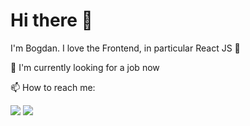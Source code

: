 <html>
    <head>
        <mate charest="utf-8" />
    </head>
    <body>
	<h1>Hi there 👋</h1>
  	<p>I'm Bogdan. I love the Frontend, in particular React JS 💎</p>
 	<p>🌱 I'm currently looking for a job now</p>
  	<p>📫 How to reach me:</p>
	<a href="https://www.linkedin.com/in/bogdanaks/"><img src="https://img.shields.io/badge/--linkedin?label=LinkedIn&logo=LinkedIn&style=social"/><a/>
        <a href="https://tlgg.ru/bogdanaks"><img src="https://img.shields.io/badge/--Telegram?label=Telegram&logo=Telegram&style=social"/><a/>
    </body>
</html>

